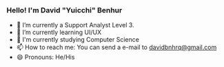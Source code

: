 ### Hello! I'm David "Yuicchi" Benhur 



- 🔭 I’m currently a Support Analyst Level 3. 
- 🌱 I’m currently learning UI/UX
- 🚀 I'm currently studying Computer Science
- 📫 How to reach me: You can send a e-mail to davidbnhrq@gmail.com
- 😄 Pronouns: He/His



